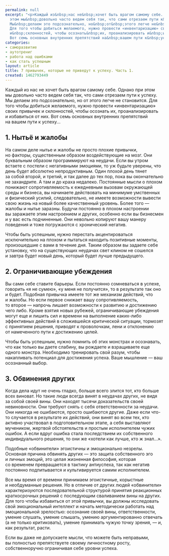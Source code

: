 ```yaml
---
permalink: null
excerpt: "<p>Каждый из&nbsp;нас не&nbsp;хочет быть врагом самому себе. Однако при
  этом мы&nbsp;довольно часто ведем себя так, что сами отрезаем пути к&nbsp;успеху.
  Мы&nbsp;делаем это подсознательно, но&nbsp;от&nbsp;этого легче не&nbsp;становится.
  Для того чтобы добиться желаемого, нужно провести «инвентаризацию» своих привычек
  и&nbsp;склонностей, чтобы осознать&nbsp;их, проанализировать и&nbsp;избавиться от&nbsp;них.
  Вот семь основных внутренних препятствий на&nbsp;вашем пути к&nbsp;успеху...</p>"
categories:
- саморазвитие
- аутотрениг
- работа над ошибками
- как стать успешным
layout: article
title: 7 привычек, которые не приведут к успеху. Часть 1.
created: 1462793449
---
```

<p>Каждый из&nbsp;нас не&nbsp;хочет быть врагом самому себе. Однако при этом мы&nbsp;довольно часто ведем себя так, что сами отрезаем пути к&nbsp;успеху. Мы&nbsp;делаем это подсознательно, но&nbsp;от&nbsp;этого легче не&nbsp;становится. Для того чтобы добиться желаемого, нужно провести «инвентаризацию» своих привычек и&nbsp;склонностей, чтобы осознать&nbsp;их, проанализировать и&nbsp;избавиться от&nbsp;них. Вот семь основных внутренних препятствий на&nbsp;вашем пути к&nbsp;успеху...</p>
<h2>1. Нытьё и&nbsp;жалобы</h2>
<p>На&nbsp;самом деле нытье и&nbsp;жалобы не&nbsp;просто плохие привычки, но&nbsp;факторы, существенным образом воздействующие на&nbsp;мозг. Они буквальным образом программируют на&nbsp;неудачи. Если вы&nbsp;утром встаете с&nbsp;постели с&nbsp;негативными эмоциями, то&nbsp;уж&nbsp;будьте уверены, что день будет абсолютно непродуктивным. Один плохой день тянет за&nbsp;собой второй, и&nbsp;третий, и&nbsp;так далее до&nbsp;тех пор, пока вы&nbsp;окончательно не&nbsp;захандрите. А&nbsp;там и&nbsp;до&nbsp;краха недалеко. Постоянные мысли о&nbsp;плохом понижают сопротивляемость к&nbsp;ежедневным вызовам окружающей среды и&nbsp;бизнеса, вы&nbsp;начинаете действовать на&nbsp;минимуме умственных и&nbsp;физический усилий, следовательно, не&nbsp;имеете возможности вывести свою жизнь на&nbsp;новый более качественный уровень. Более того&nbsp;— жалобы и&nbsp;нытье заразны. Будучи постоянно в&nbsp;плохом настроении вы&nbsp;заражаете этим настроением и&nbsp;других, особенно если вы&nbsp;бизнесмен и&nbsp;у&nbsp;вас есть подчиненные. Они невольно копируют вашу манеру поведения и&nbsp;тоже погружаются с&nbsp;хронический негатив.</p>
<p>Чтобы быть успешным, нужно перестать акцентироваться исключительно на&nbsp;плохом и&nbsp;пытаться находить позитивные моменты, произошедшие с&nbsp;вами в&nbsp;течение дня. Таким образом вы&nbsp;задаете себе установку, что на&nbsp;существующих неудачах свет клином не&nbsp;сошелся и&nbsp;завтра будет новый день, который будет лучше предыдущего.</p>
<h2>2. Ограничивающие убеждения</h2>
<p>Вы&nbsp;сами себе ставите барьеры. Если постоянно сомневаться в&nbsp;успехе, говорить «я&nbsp;не&nbsp;сумею», «у&nbsp;меня не&nbsp;получится», то&nbsp;в&nbsp;результате так оно и&nbsp;будет. Подобная привычка имеете тот&nbsp;же механизм действий, что и&nbsp;жалобы. Но&nbsp;если первое снижает вашу сопротивляемость, то&nbsp;второе&nbsp;— напрочь лишает возможности к&nbsp;развитию и&nbsp;достижению чего либо. Кроме взятия новых рубежей, ограничивающие убеждения могут еще и&nbsp;лишить сил и&nbsp;времени на&nbsp;выполнение каких-либо эффективных действий в&nbsp;сложившейся критической ситуации, тормозят с&nbsp;принятием решения, приводят к&nbsp;проволочкам, лени и&nbsp;отклонению от&nbsp;намеченного пути к&nbsp;достижению целей. </p>
<p>Чтобы быть успешным, нужно помнить об&nbsp;этих монстрах и&nbsp;осознавать, что как только вы&nbsp;даете слабину, вы&nbsp;рождаете и&nbsp;взращиваете еще одного монстра. Необходимо тренировать свой разум, чтобы накапливать потенциал для достижения успеха. Ваше мышление&nbsp;— ваш осознанный выбор.</p>
<h2>3. Обвинения других</h2>
<p>Когда дела идут не&nbsp;очень гладко, больше всего злится тот, кто больше всех виноват. Но&nbsp;такие люди всегда винят в&nbsp;неудачах других, не&nbsp;видя за&nbsp;собой своей вины. Они находят тысячи доказательств своей невиновности. Они требуют снять с&nbsp;себя ответственности за&nbsp;неудачи. Они никогда не&nbsp;ошибаются, просто ошибаются другие. Даже если что-то случается в&nbsp;результате их&nbsp;действий, они винят во&nbsp;всем тех, кто активно участвовал в&nbsp;подготовительном этапе, а&nbsp;себя выставляют мучеником, жертвой обстоятельств и&nbsp;простым исполнителем чужих ошибок. А&nbsp;если вдруг ошибка стала последствием их&nbsp;собственного индивидуального решения, то&nbsp;они&nbsp;же «хотели как лучше, кто&nbsp;ж знал...».</p>
<p>Подобные «обвинители» эгоистичны и&nbsp;эмоционально незрелы. Основная причина обвинять других&nbsp;— это защита собственного эго и&nbsp;личных эмоций, это целая жизненная философия, которая со&nbsp;временем превращается в&nbsp;тактику антиуспеха, так как негатив постоянно подпитывается и&nbsp;культивируется самим исполнителем.</p>
<p>Все мы&nbsp;время от&nbsp;времени принимаем эгоистичные, корыстные и&nbsp;необдуманные решения. Но&nbsp;в&nbsp;отличие от&nbsp;других людей «обвинители» характеризуются последовательной структурой принятия реакционных краткосрочных решений с&nbsp;последующим сваливанием вины на&nbsp;других. Для того чтобы избавиться от&nbsp;этой привычки, вы&nbsp;должны исследовать свой эмоциональный интеллект и&nbsp;начать методически работать над эмоциональной зрелостью: осознание своей вины, ответственности, умение слушать, умение слышать, умению аргументированно отвечать (а&nbsp;не&nbsp;только критиковать), умение принимать чужую точку зрения,&nbsp;— и, как результат, расти.</p>
<p>Если вы&nbsp;даже не&nbsp;допускаете мысли, что можете быть неправыми, вы&nbsp;полностью препятствуете своему личностному росту, собственноручно ограничивая себе уровни успеха.</p>
